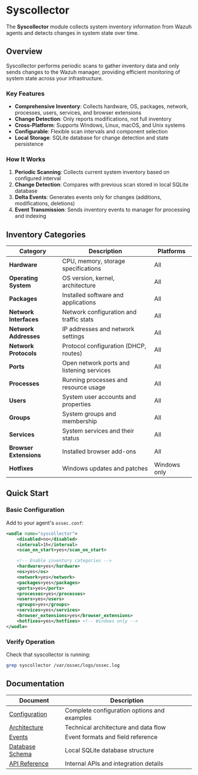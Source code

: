 # Syscollector

The **Syscollector** module collects system inventory information from Wazuh agents and detects changes in system state over time.

## Overview

Syscollector performs periodic scans to gather inventory data and only sends changes to the Wazuh manager, providing efficient monitoring of system state across your infrastructure.

### Key Features

- **Comprehensive Inventory**: Collects hardware, OS, packages, network, processes, users, services, and browser extensions
- **Change Detection**: Only reports modifications, not full inventory
- **Cross-Platform**: Supports Windows, Linux, macOS, and Unix systems
- **Configurable**: Flexible scan intervals and component selection
- **Local Storage**: SQLite database for change detection and state persistence

### How It Works

1. **Periodic Scanning**: Collects current system inventory based on configured interval
2. **Change Detection**: Compares with previous scan stored in local SQLite database
3. **Delta Events**: Generates events only for changes (additions, modifications, deletions)
4. **Event Transmission**: Sends inventory events to manager for processing and indexing

## Inventory Categories

| Category | Description | Platforms |
|----------|-------------|-----------|
| **Hardware** | CPU, memory, storage specifications | All |
| **Operating System** | OS version, kernel, architecture | All |
| **Packages** | Installed software and applications | All |
| **Network Interfaces** | Network configuration and traffic stats | All |
| **Network Addresses** | IP addresses and network settings | All |
| **Network Protocols** | Protocol configuration (DHCP, routes) | All |
| **Ports** | Open network ports and listening services | All |
| **Processes** | Running processes and resource usage | All |
| **Users** | System user accounts and properties | All |
| **Groups** | System groups and membership | All |
| **Services** | System services and their status | All |
| **Browser Extensions** | Installed browser add-ons | All |
| **Hotfixes** | Windows updates and patches | Windows only |

## Quick Start

### Basic Configuration

Add to your agent's `ossec.conf`:

```xml
<wodle name="syscollector">
    <disabled>no</disabled>
    <interval>1h</interval>
    <scan_on_start>yes</scan_on_start>

    <!-- Enable inventory categories -->
    <hardware>yes</hardware>
    <os>yes</os>
    <network>yes</network>
    <packages>yes</packages>
    <ports>yes</ports>
    <processes>yes</processes>
    <users>yes</users>
    <groups>yes</groups>
    <services>yes</services>
    <browser_extensions>yes</browser_extensions>
    <hotfixes>yes</hotfixes> <!-- Windows only -->
</wodle>
```

### Verify Operation

Check that syscollector is running:
```bash
grep syscollector /var/ossec/logs/ossec.log
```

## Documentation

| Document | Description |
|----------|-------------|
| [Configuration](configuration.md) | Complete configuration options and examples |
| [Architecture](architecture.md) | Technical architecture and data flow |
| [Events](events.md) | Event formats and field reference |
| [Database Schema](database-schema.md) | Local SQLite database structure |
| [API Reference](api-reference.md) | Internal APIs and integration details |
